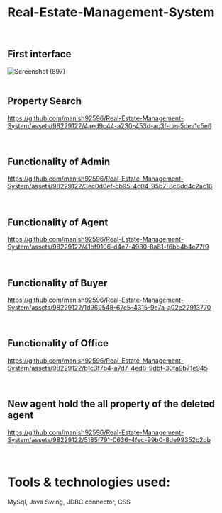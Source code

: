 ﻿# Real-Estate-Management-System
</br>

## First interface
![Screenshot (897)](https://github.com/manish92596/Real-Estate-Management-System/assets/98229122/6df531fa-d02d-4765-b82f-9ce14f4dd62a)
</br>
</br>

## Property Search


https://github.com/manish92596/Real-Estate-Management-System/assets/98229122/4aed9c44-a230-453d-ac3f-dea5dea1c5e6

</br>

## Functionality of Admin



https://github.com/manish92596/Real-Estate-Management-System/assets/98229122/3ec0d0ef-cb95-4c04-95b7-8c6dd4c2ac16

</br>

## Functionality of Agent



https://github.com/manish92596/Real-Estate-Management-System/assets/98229122/41bf9106-d4e7-4980-8a81-f6bb4b4e77f9

</br>

## Functionality of Buyer


https://github.com/manish92596/Real-Estate-Management-System/assets/98229122/1d969548-67e5-4315-9c7a-a02e22913770

</br>

## Functionality of Office



https://github.com/manish92596/Real-Estate-Management-System/assets/98229122/b1c3f7b4-a7d7-4ed8-9dbf-30fa9b71e945

</br>

## New agent hold the all property of the deleted agent



https://github.com/manish92596/Real-Estate-Management-System/assets/98229122/5185f791-0636-4fec-99b0-8de99352c2db

</br>

#  Tools & technologies used: 
MySql, Java Swing, JDBC connector, CSS





